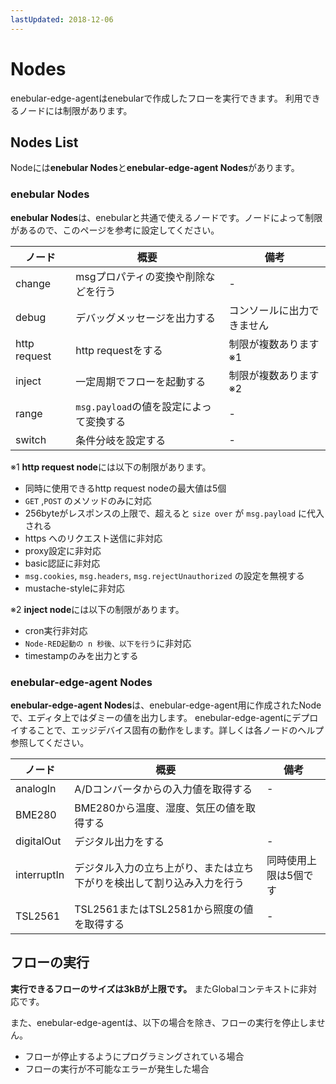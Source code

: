 ```yaml
---
lastUpdated: 2018-12-06
---
```


# Nodes

enebular-edge-agentはenebularで作成したフローを実行できます。
利用できるノードには制限があります。

## Nodes List

Nodeには**enebular Nodes**と**enebular-edge-agent Nodes**があります。

### enebular Nodes

**enebular Nodes**は、enebularと共通で使えるノードです。ノードによって制限があるので、このページを参考に設定してください。

| ノード | 概要 | 備考 |
| --- | --- | --- |
| change | msgプロパティの変換や削除などを行う | - |
| debug | デバッグメッセージを出力する | コンソールに出力できません |
| http request | http requestをする | 制限が複数あります ※1 |
| inject | 一定周期でフローを起動する | 制限が複数あります ※2 |
| range | `msg.payload`の値を設定によって変換する | - |
| switch | 条件分岐を設定する | - |

※1 **http request node**には以下の制限があります。

- 同時に使用できるhttp request nodeの最大値は5個
- `GET` ,`POST` のメソッドのみに対応
- 256byteがレスポンスの上限で、超えると `size over` が `msg.payload` に代入される
- https へのリクエスト送信に非対応
- proxy設定に非対応
- basic認証に非対応
- `msg.cookies`, `msg.headers`, `msg.rejectUnauthorized` の設定を無視する
- mustache-styleに非対応

※2 **inject node**には以下の制限があります。
- cron実行非対応
- `Node-RED起動の n 秒後、以下を行う`に非対応
- timestampのみを出力とする

### enebular-edge-agent Nodes

**enebular-edge-agent Nodes**は、enebular-edge-agent用に作成されたNodeで、エディタ上ではダミーの値を出力します。
enebular-edge-agentにデプロイすることで、エッジデバイス固有の動作をします。詳しくは各ノードのヘルプ参照してください。


| ノード | 概要 | 備考 |
| --- | --- | --- |
| analogIn | A/Dコンバータからの入力値を取得する | - |
| BME280 | BME280から温度、湿度、気圧の値を取得する |  |
| digitalOut | デジタル出力をする | - |
| interruptIn | デジタル入力の立ち上がり、または立ち下がりを検出して割り込み入力を行う | 同時使用上限は5個です |
| TSL2561 | TSL2561またはTSL2581から照度の値を取得する | - |

## フローの実行

**実行できるフローのサイズは3kBが上限です。** またGlobalコンテキストに非対応です。

また、enebular-edge-agentは、以下の場合を除き、フローの実行を停止しません。
- フローが停止するようにプログラミングされている場合
- フローの実行が不可能なエラーが発生した場合

